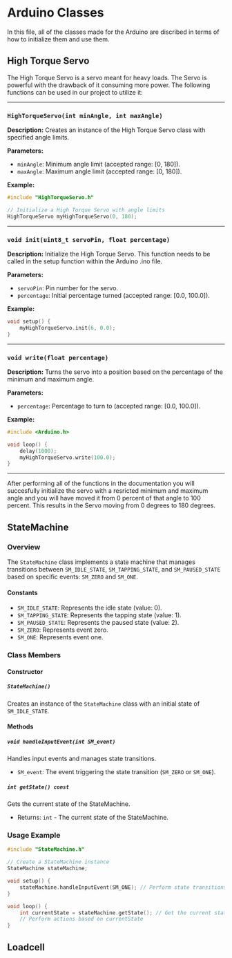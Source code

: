 # Arduino Classes

In this file, all of the classes made for the Arduino are discribed in terms of how to initialize them and use them.

## High Torque Servo

The High Torque Servo is a servo meant for heavy loads. The Servo is powerful with the drawback of it consuming more power. The following functions can be used in our project to utilize it:

---

### `HighTorqueServo(int minAngle, int maxAngle)`

**Description:**
Creates an instance of the High Torque Servo class with specified angle limits.

**Parameters:**

- `minAngle`: Minimum angle limit (accepted range: [0, 180]).
- `maxAngle`: Maximum angle limit (accepted range: [0, 180]).

**Example:**

```cpp
#include "HighTorqueServo.h"

// Initialize a High Torque Servo with angle limits
HighTorqueServo myHighTorqueServo(0, 180);
```

---

### `void init(uint8_t servoPin, float percentage)`

**Description:**
Initialize the High Torque Servo. This function needs to be called in the setup function within the Arduino .ino file.

**Parameters:**

- `servoPin`: Pin number for the servo.
- `percentage`: Initial percentage turned (accepted range: [0.0, 100.0]).

**Example:**

```cpp
void setup() {
    myHighTorqueServo.init(6, 0.0);
}
```

---

### `void write(float percentage)`

**Description:**
Turns the servo into a position based on the percentage of the minimum and maximum angle.

**Parameters:**

- `percentage`: Percentage to turn to (accepted range: [0.0, 100.0]).

**Example:**

```cpp
#include <Arduino.h>

void loop() {
    delay(1000);
    myHighTorqueServo.write(100.0);
}
```

---

After performing all of the functions in the documentation you will succesfully initialize the servo with a resricted minimum and maximum angle and you will have moved it from 0 percent of that angle to 100 percent. This results in the Servo moving from 0 degrees to 180 degrees.

## StateMachine

### Overview

The `StateMachine` class implements a state machine that manages transitions between `SM_IDLE_STATE`, `SM_TAPPING_STATE`, and `SM_PAUSED_STATE` based on specific events: `SM_ZERO` and `SM_ONE`.

#### Constants

- `SM_IDLE_STATE`: Represents the idle state (value: 0).
- `SM_TAPPING_STATE`: Represents the tapping state (value: 1).
- `SM_PAUSED_STATE`: Represents the paused state (value: 2).
- `SM_ZERO`: Represents event zero.
- `SM_ONE`: Represents event one.

### Class Members

#### Constructor

##### `StateMachine()`

Creates an instance of the `StateMachine` class with an initial state of `SM_IDLE_STATE`.

#### Methods

##### `void handleInputEvent(int SM_event)`

Handles input events and manages state transitions.

- `SM_event`: The event triggering the state transition (`SM_ZERO` or `SM_ONE`).

##### `int getState() const`

Gets the current state of the StateMachine.

- Returns: `int` - The current state of the StateMachine.

### Usage Example

```cpp
#include "StateMachine.h"

// Create a StateMachine instance
StateMachine stateMachine;

void setup() {
    stateMachine.handleInputEvent(SM_ONE); // Perform state transitions based on events
}

void loop() {
    int currentState = stateMachine.getState(); // Get the current state
    // Perform actions based on currentState
}
```

## Loadcell


